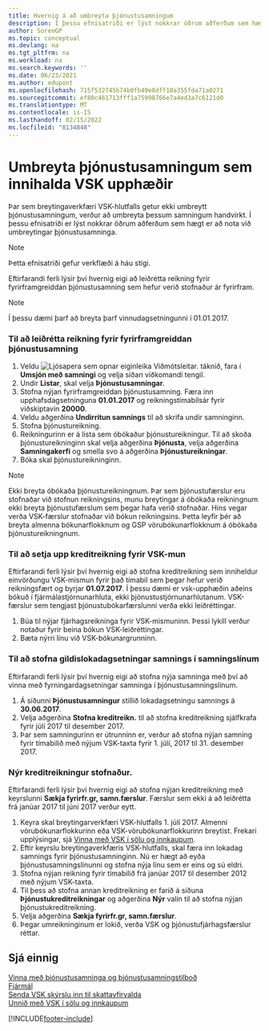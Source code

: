 ```yaml
---
title: Hvernig á að umbreyta þjónustusamningum
description: Í þessu efnisatriði er lýst nokkrar öðrum aðferðum sem hægt er að nota til að umbreyta þjónustusamningum sem innihalda VSK-upphæðir.
author: SorenGP
ms.topic: conceptual
ms.devlang: na
ms.tgt_pltfrm: na
ms.workload: na
ms.search.keywords: ''
ms.date: 06/23/2021
ms.author: edupont
ms.openlocfilehash: 715f532745b74b0fb49e8dff10a355fda71a0271
ms.sourcegitcommit: ef80c461713fff1a75998766e7a4ed3a7c6121d0
ms.translationtype: MT
ms.contentlocale: is-IS
ms.lasthandoff: 02/15/2022
ms.locfileid: "8134848"
---
```

# <a name="convert-service-contracts-that-include-vat-amounts"></a>Umbreyta þjónustusamningum sem innihalda VSK upphæðir
Þar sem breytingaverkfæri VSK-hlutfalls getur ekki umbreytt þjónustusamningum, verður að umbreyta þessum samningum handvirkt. Í þessu efnisatriði er lýst nokkrar öðrum aðferðum sem hægt er að nota við umbreytingar þjónustusamninga.  

> [!NOTE]  
>  Þetta efnisatriði gefur verkflæði á háu stigi.  

 Eftirfarandi ferli lýsir því hvernig eigi að leiðrétta reikning fyrir fyrirframgreiddan þjónustusamning sem hefur verið stofnaður ár fyrirfram.  

> [!NOTE]  
>  Í þessu dæmi þarf að breyta þarf vinnudagsetningunni í 01.01.2017.  

### <a name="to-correct-an-invoice-for-a-prepaid-service-contract"></a>Til að leiðrétta reikning fyrir fyrirframgreiddan þjónustusamning  
1. Veldu ![Ljósapera sem opnar eiginleika Viðmótsleitar.](media/ui-search/search_small.png "Segðu mér hvað þú vilt gera") táknið, fara í **Umsjón með samningi** og velja síðan viðkomandi tengil.  
2. Undir **Listar**, skal velja **Þjónustusamningar**.  
3. Stofna nýjan fyrirframgreiddan þjónustusamning. Færa inn upphafsdagsetninguna **01.01.2017** og reikningstímabilsár fyrir viðskiptavin **20000**.  
4. Veldu aðgerðina **Undirritun samnings** til að skrifa undir samninginn.  
5. Stofna þjónustureikning.
6. Reikningurinn er á lista sem óbókaður þjónustureikningur. Til að skoða þjónustureikninginn skal velja aðgerðina **Þjónusta**, velja aðgerðina **Samningakerfi** og smella svo á aðgerðina **Þjónustureikningar**.  
7. Bóka skal þjónustureikninginn.  

> [!NOTE]  
>  Ekki breyta óbókaða þjónustureikningnum. Þar sem þjónustufærslur eru stofnaðar við stofnun reikningsins, munu breytingar á óbókaða reikningnum ekki breyta þjónustufærslum sem þegar hafa verið stofnaðar. Hins vegar verða VSK-færslur stofnaðar við bókun reikningsins. Þetta leyfir þér að breyta almenna bókunarflokknum og GSP vörubókunarflokknum á óbókaða þjónustureikningnum.  

### <a name="to-create-a-credit-memo-for-vat-difference"></a>Til að setja upp kreditreikning fyrir VSK-mun  
Eftirfarandi ferli lýsir því hvernig eigi að stofna kreditreikning sem inniheldur einvörðungu VSK-mismun fyrir það tímabil sem þegar hefur verið reikningsfært og byrjar **01.07.2017**. Í þessu dæmi er vsk-upphæðin aðeins bókuð í fjármálastjórnunarhluta, ekki þjónustustjórnunarhlutanum. VSK-færslur sem tengjast þjónustubókarfærslunni verða ekki leiðréttingar.  

1. Búa til nýjar fjárhagsreikninga fyrir VSK-mismuninn. Þessi lykill verður notaður fyrir beina bókun VSK-leiðréttingar.  
2. Bæta nýrri línu við VSK-bókunargrunninn.  

### <a name="to-create-contract-expiration-dates-in-contract-lines"></a>Til að stofna gildislokadagsetningar samnings í samningslínum  
Eftirfarandi ferli lýsir því hvernig eigi að stofna nýja samninga með því að vinna með fyrningardagsetningar samninga í þjónustusamningslínum.  

1. Á síðunni **Þjónustusamningur** stillið lokadagsetningu samnings á **30.06.2017**.  
2. Velja aðgerðina **Stofna kreditreikn.** til að stofna kreditreikning sjálfkrafa fyrir júlí 2017 til desember 2017.  
3. Þar sem samningurinn er útrunninn er, verður að stofna nýjan samning fyrir tímabilið með nýjum VSK-taxta fyrir 1. júlí, 2017 til 31. desember 2017.  

### <a name="to-create-a-new-credit-memo"></a>Nýr kreditreikningur stofnaður.  
Eftirfarandi ferli lýsir því hvernig eigi að stofna nýjan kreditreikning með keyrslunni **Sækja fyrirfr.gr, samn.færslur**. Færslur sem ekki á að leiðrétta frá janúar 2017 til júní 2017 verður eytt.  

1. Keyra skal breytingarverkfæri VSK-hlutfalls 1. júlí 2017. Almenni vörubókunarflokkurinn eða VSK-vörubókunarflokkurinn breytist. Frekari upplýsingar, sjá [Vinna með VSK í sölu og innkaupum](finance-work-with-vat.md).  
2. Eftir keyrslu breytingaverkfæris VSK-hlutfalls, skal færa inn lokadag samnings fyrir þjónustusamninginn. Nú er hægt að eyða þjónustusamningslínunni og stofna nýja línu sem er eins og sú eldri.  
3. Stofna nýjan reikning fyrir tímabilið frá janúar 2017 til desember 2012 með nýjum VSK-taxta.  
4. Til þess að stofna annan kreditreikning er farið á síðuna **Þjónustukreditreikningar** og aðgerðina **Nýr** valin til að stofna nýjan þjónustukreditreikning.  
5. Velja aðgerðina **Sækja fyrirfr.gr, samn.færslur**.  
6. Þegar umreikninginum er lokið, verða VSK og þjónustufjárhagsfærslur réttar.  

## <a name="see-also"></a>Sjá einnig  
[Vinna með þjónustusamninga og þjónustusamningstilboð](service-how-to-create-service-contracts-and-service-contract-quotes.md)  
[Fjármál](finance.md)  
[Senda VSK skýrslu inn til skattayfirvalda](finance-how-report-vat.md)  
[Unnið með VSK í sölu og innkaupum](finance-work-with-vat.md)  


[!INCLUDE[footer-include](includes/footer-banner.md)]